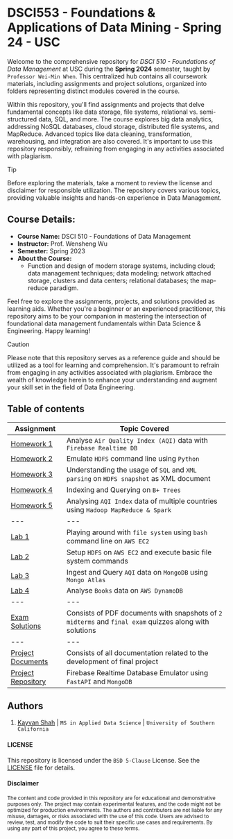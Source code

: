 # DSCI553 - Foundations & Applications of Data Mining - Spring 24 - USC
Welcome to the comprehensive repository for _DSCI 510 - Foundations of Data Management_ at USC during the __Spring 2024__ semester, taught by `Professor Wei-Min When`. This centralized hub contains all coursework materials, including assignments and project solutions, organized into folders representing distinct modules covered in the course.

Within this repository, you'll find assignments and projects that delve fundamental concepts like data storage, file systems, relational vs. semi-structured data, SQL, and more. The course explores big data analytics, addressing NoSQL databases, cloud storage, distributed file systems, and MapReduce. Advanced topics like data cleaning, transformation, warehousing, and integration are also covered. It's important to use this repository responsibly, refraining from engaging in any activities associated with plagiarism.

> [!TIP]
> Before exploring the materials, take a moment to review the license and disclaimer for responsible utilization. The repository covers various topics, providing valuable insights and hands-on experience in Data Management.

## Course Details:
- **Course Name:** DSCI 510 - Foundations of Data Management
- **Instructor:** Prof. Wensheng Wu
- **Semester:** Spring 2023
- **About the Course:**
  - Function and design of modern storage systems, including cloud; data management
techniques; data modeling; network attached storage, clusters and data centers;
relational databases; the map-reduce paradigm.

Feel free to explore the assignments, projects, and solutions provided as learning aids. Whether you're a beginner or an experienced practitioner, this repository aims to be your companion in mastering the intersection of foundational data management fundamentals within Data Science & Engineering. Happy learning!

> [!CAUTION]
> Please note that this repository serves as a reference guide and should be utilized as a tool for learning and comprehension. It's paramount to refrain from engaging in any activities associated with plagiarism. Embrace the wealth of knowledge herein to enhance your understanding and augment your skill set in the field of Data Engineering.

## Table of contents
| Assignment | Topic Covered                 |
|------------|-------------------------------|
| [Homework 1](/homework-1) | Analyse `Air Quality Index (AQI)` data with `Firebase Realtime DB` |
| [Homework 2](/homework-2) | Emulate `HDFS` command line using `Python` |
| [Homework 3](/homework-3) | Understanding the usage of `SQL` and `XML parsing` on `HDFS snapshot` as XML document |
| [Homework 4](/homework-4) | Indexing and Querying on `B+ Trees` |
| [Homework 5](/homework-5) | Analysing `AQI Index` data of multiple countries using `Hadoop MapReduce & Spark` |
| --- | --- |
| [Lab 1](/lab-1) | Playing around with `file system` using `bash` command line on `AWS EC2` |
| [Lab 2](/lab-2) | Setup `HDFS` on `AWS EC2` and execute basic file system commands |
| [Lab 3](/lab-3) | Ingest and Query `AQI` data on `MongoDB` using `Mongo Atlas` |
| [Lab 4](/lab-4) | Analyse `Books` data on `AWS DynamoDB` |
| --- | --- |
| [Exam Solutions](/exam-solutions) | Consists of PDF documents with snapshots of `2 midterms` and `final exam` quizzes along with solutions |
| --- | --- |
| [Project Documents](/project) | Consists of all documentation related to the development of final project |
| [Project Repository](https://github.com/KayvanShah1/firebase-realtime-db-emulator) | Firebase Realtime Database Emulator using `FastAPI` and `MongoDB` |

## Authors
1. [Kayvan Shah](https://github.com/KayvanShah1) | `MS in Applied Data Science` | `University of Southern California`

#### LICENSE
This repository is licensed under the `BSD 5-Clause` License. See the [LICENSE](LICENSE) file for details.

#### Disclaimer

<sub>
The content and code provided in this repository are for educational and demonstrative purposes only. The project may contain experimental features, and the code might not be optimized for production environments. The authors and contributors are not liable for any misuse, damages, or risks associated with the use of this code. Users are advised to review, test, and modify the code to suit their specific use cases and requirements. By using any part of this project, you agree to these terms.
</sub>